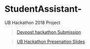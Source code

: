 # StudentAssistant-
UB Hackathon 2018 Project

> [Devpost hackathon Submission](https://devpost.com/software/student-assistant)

> [UB Hackathon Presenation Slides](https://docs.google.com/presentation/d/1f24VxMZioN5OgRS9cE51gqlGWiWzWjhj-JPLA8d8mBw/edit?usp=sharing)


